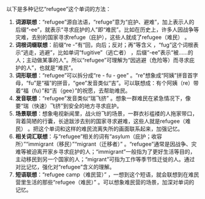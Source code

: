 以下是多种记忆“refugee”这个单词的方法：
1. **词源联想**：“refugee”源自法语，“refuge”意为“庇护、避难”，加上表示人的后缀“-ee”，就表示“寻求庇护的人”即“难民”。比如在历史上，许多人因战争等灾难，去别的国家寻求refuge（庇护），这些人就成了refugee（难民） 。
2. **词根词缀联想**：前缀“re -”有“回，向后；反对；再”等含义 ，“fug”这个词根表示“逃走，逃避”，比如单词“fugitive”（逃亡者） ，后缀“-ee”表示“被……的人；主动做某事的人”。所以“refugee”可理解为“因逃避（危险等）而寻求庇护的人”，也就是“难民”。 
3. **词形联想**：“refugee”可以拆分成“re - fu - gee” 。“re”想象成“阿姨”拼音首字母，“fu”是“福”的拼音，“gee”发音类似“吉”。可以联想成：有个阿姨（re）带着“福（fu）”和“吉（gee）”的祝愿，去帮助难民。
4. **发音联想**：“refugee”发音类似“瑞飞挤” 。想象一群难民在紧急情况下，像要“瑞（快速）飞挤”到安全的地方寻求庇护。
5. **场景联想**：想象电视新闻里，战火纷飞的场景，一群衣衫褴褛的人拖家带口，背着简陋的行囊，长途跋涉去别的国家寻求避难，这些人就是refugee（难民） 。把这个单词和这样的难民流离失所的画面联系起来，加强记忆。 
6. **相关词汇联想**：与“refugee”相关的词有“asylum（庇护；收容所）”“immigrant（移民）”“migrant（迁移者）” 。“refugee”通常是因战争、灾难等被迫离开家乡寻求庇护的人；“immigrant”一般指为了更好生活等目的，主动移民到另一个国家的人；“migrant”可指为工作等季节性迁徙的人。通过对比记忆，强化对“refugee”含义的理解。 
7. **短语联想**：“refugee camp（难民营）” ，一想到这个短语，就会联想到在难民营里生活的那些“refugee（难民）” 。可以想象难民营的场景，加深对单词的记忆。 